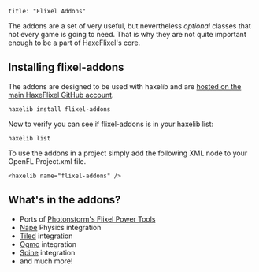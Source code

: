```
title: "Flixel Addons"
```

The addons are a set of very useful, but nevertheless *optional* classes that not every game is going to need. That is why they are not quite important enough to be a part of HaxeFlixel's core.

## Installing flixel-addons

The addons are designed to be used with haxelib and are [hosted on the main HaxeFlixel GitHub account](https://github.com/HaxeFlixel/flixel-addons).

```
haxelib install flixel-addons
```

Now to verify you can see if flixel-addons is in your haxelib list:

```
haxelib list
```

To use the addons in a project simply add the following XML node to your OpenFL Project.xml file.

```
<haxelib name="flixel-addons" />
```

## What's in the addons?

- Ports of [Photonstorm's Flixel Power Tools](http://www.photonstorm.com/flixel-power-tools)
- [Nape](http://napephys.com/) Physics integration
- [Tiled](http://www.mapeditor.org/) integration
- [Ogmo](http://www.ogmoeditor.com/) integration
- [Spine](http://esotericsoftware.com/) integration
- and much more!
